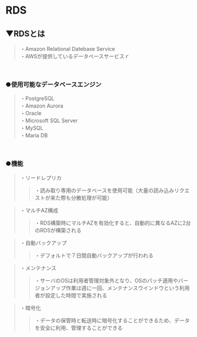 # RDS

## ▼RDSとは
>・Amazon Relational Datebase Service<br>
>・AWSが提供しているデータベースサービスｒ<br>
<br>

### ●使用可能なデータベースエンジン
>・PostgreSQL<br>
>・Amazon Aurora<br>
>・Oracle<br>
>・Microsoft SQL Server<br>
>・MySQL<br>
>・Maria DB<br>
<br>

### ●機能
>・リードレプリカ<br>
>>・読み取り専用のデータベースを使用可能（大量の読み込みリクエストが来た際も分散処理が可能）<br>

>・マルチAZ構成<br>
>>・RDS構築時にマルチAZを有効化すると、自動的に異なるAZに2台のRDSが構築される<br>

>・自動バックアップ<br>
>>・デフォルトで７日間自動バックアップが行われる<br>

>・メンテナンス<br>
>>・サーバのOSは利用者管理対象外となり、OSのパッチ適用やバージョンアップ作業は週に一回、メンテナンスウインドウという利用者が設定した時間で実施される<br>

>・暗号化<br>
>>・データの保管時と転送時に暗号化することができるため、データを安全に利用、管理することができる<br>
<br>
